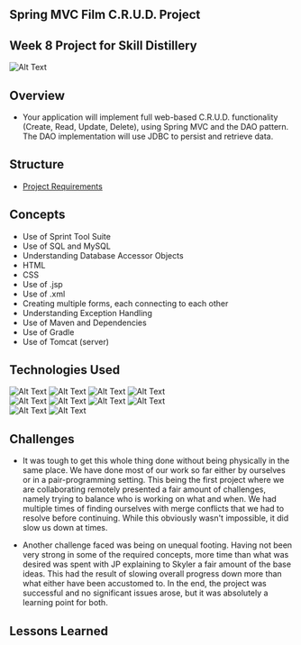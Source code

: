 ## Spring MVC Film C.R.U.D. Project
## Week 8 Project for Skill Distillery
![Alt Text](https://media.licdn.com/dms/image/C510BAQGcpYt2uJmayQ/company-logo_200_200/0?e=2159024400&v=beta&t=8O5Shdlep30sQ_juAPhlhUJi1jz-wl7FrJom6oG4cnw)

## Overview

  * Your application will implement full web-based C.R.U.D. functionality (Create, Read, Update, Delete), using Spring MVC and the DAO pattern. The DAO implementation will use JDBC to persist and retrieve data.

## Structure

* [Project Requirements](https://github.com/SkillDistillery/SD24/blob/master/SpringMVC/SpringMVCFilmCRUD/projectRequirements.md)

## Concepts
* Use of Sprint Tool Suite
* Use of SQL and MySQL
* Understanding Database Accessor Objects
* HTML
* CSS
* Use of .jsp
* Use of .xml
* Creating multiple forms, each connecting to each other
* Understanding Exception Handling
* Use of Maven and Dependencies
* Use of Gradle
* Use of Tomcat (server)


## Technologies Used
![Alt Text](http://www.pngall.com/wp-content/uploads/2016/05/Java-PNG-180x180.png)
![Alt Text](https://itemis.ch/wp-content/uploads/sites/23/2015/06/eclipse5-180x180.jpg)
![Alt Text](https://media.trustradius.com/product-logos/GV/6S/3COGMZ775P74-180x180.PNG)
![Alt Text](https://media.trustradius.com/product-logos/HK/19/A1STBOL3HJCR-180x180.JPEG)
<br>
![Alt Text](http://ifixit.ie/wp-content/uploads/2015/02/Apple-logo-180x180.png)
![Alt Text](http://web.corballis.ie/technology_logos/mysql-logo-180x180.png)
![Alt Text](https://careers.google.com/jobs/dist/img/meta/careers_apple-touch-icon-180x180.a4632facecb104f3a686.png)
![Alt Text](http://www.pngall.com/wp-content/uploads/2016/04/Github-Free-PNG-Image.png)
<br>
![Alt Text](https://really-simple-ssl.com/wp-content/uploads/2017/07/icon-mamppro.png)
![Alt Text](https://secure.meetupstatic.com/photos/event/c/0/a/e/600_460069326.jpeg)

## Challenges
* It was tough to get this whole thing done without being physically in the same place. We have done most of our work so far either by ourselves or in a pair-programming setting. This being the first project where we are collaborating remotely presented a fair amount of challenges, namely trying to balance who is working on what and when. We had multiple times of finding ourselves with merge conflicts that we had to resolve before continuing. While this obviously wasn't impossible, it did slow us down at times.

* Another challenge faced was being on unequal footing. Having not been very strong in some of the required concepts, more time than what was desired was spent with JP explaining to Skyler a fair amount of the base ideas. This had the result of slowing overall progress down more than what either have been accustomed to. In the end, the project was successful and no significant issues arose, but it was absolutely a learning point for both.

## Lessons Learned
